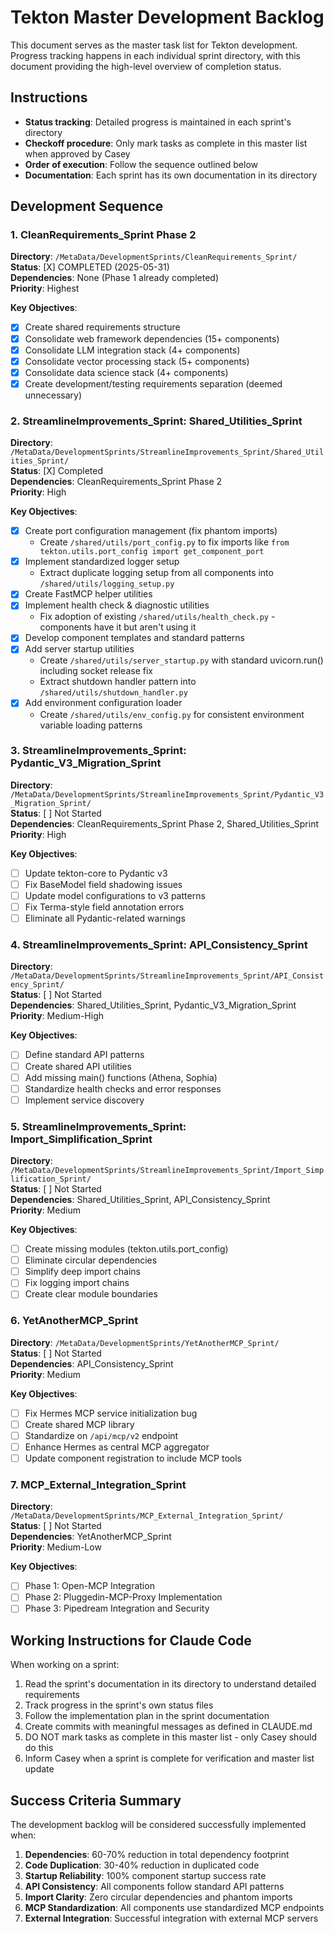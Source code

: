 # Tekton Master Development Backlog

This document serves as the master task list for Tekton development. Progress tracking happens in each individual sprint directory, with this document providing the high-level overview of completion status.

## Instructions

- **Status tracking**: Detailed progress is maintained in each sprint's directory
- **Checkoff procedure**: Only mark tasks as complete in this master list when approved by Casey
- **Order of execution**: Follow the sequence outlined below
- **Documentation**: Each sprint has its own documentation in its directory

## Development Sequence

### 1. CleanRequirements_Sprint Phase 2

**Directory**: `/MetaData/DevelopmentSprints/CleanRequirements_Sprint/`  
**Status**: [X] COMPLETED (2025-05-31)  
**Dependencies**: None (Phase 1 already completed)  
**Priority**: Highest

**Key Objectives**:
- [X] Create shared requirements structure
- [X] Consolidate web framework dependencies (15+ components)
- [X] Consolidate LLM integration stack (4+ components)
- [X] Consolidate vector processing stack (5+ components) 
- [X] Consolidate data science stack (4+ components)
- [X] Create development/testing requirements separation (deemed unnecessary)

### 2. StreamlineImprovements_Sprint: Shared_Utilities_Sprint

**Directory**: `/MetaData/DevelopmentSprints/StreamlineImprovements_Sprint/Shared_Utilities_Sprint/`  
**Status**: [X] Completed  
**Dependencies**: CleanRequirements_Sprint Phase 2  
**Priority**: High

**Key Objectives**:
- [X] Create port configuration management (fix phantom imports)
  - Create `/shared/utils/port_config.py` to fix imports like `from tekton.utils.port_config import get_component_port`
- [X] Implement standardized logger setup
  - Extract duplicate logging setup from all components into `/shared/utils/logging_setup.py`
- [X] Create FastMCP helper utilities
- [X] Implement health check & diagnostic utilities
  - Fix adoption of existing `/shared/utils/health_check.py` - components have it but aren't using it
- [X] Develop component templates and standard patterns
- [X] Add server startup utilities
  - Create `/shared/utils/server_startup.py` with standard uvicorn.run() including socket release fix
  - Extract shutdown handler pattern into `/shared/utils/shutdown_handler.py`
- [X] Add environment configuration loader
  - Create `/shared/utils/env_config.py` for consistent environment variable loading patterns

### 3. StreamlineImprovements_Sprint: Pydantic_V3_Migration_Sprint

**Directory**: `/MetaData/DevelopmentSprints/StreamlineImprovements_Sprint/Pydantic_V3_Migration_Sprint/`  
**Status**: [ ] Not Started  
**Dependencies**: CleanRequirements_Sprint Phase 2, Shared_Utilities_Sprint  
**Priority**: High

**Key Objectives**:
- [ ] Update tekton-core to Pydantic v3
- [ ] Fix BaseModel field shadowing issues
- [ ] Update model configurations to v3 patterns
- [ ] Fix Terma-style field annotation errors
- [ ] Eliminate all Pydantic-related warnings

### 4. StreamlineImprovements_Sprint: API_Consistency_Sprint

**Directory**: `/MetaData/DevelopmentSprints/StreamlineImprovements_Sprint/API_Consistency_Sprint/`  
**Status**: [ ] Not Started  
**Dependencies**: Shared_Utilities_Sprint, Pydantic_V3_Migration_Sprint  
**Priority**: Medium-High

**Key Objectives**:
- [ ] Define standard API patterns
- [ ] Create shared API utilities
- [ ] Add missing main() functions (Athena, Sophia)
- [ ] Standardize health checks and error responses
- [ ] Implement service discovery

### 5. StreamlineImprovements_Sprint: Import_Simplification_Sprint

**Directory**: `/MetaData/DevelopmentSprints/StreamlineImprovements_Sprint/Import_Simplification_Sprint/`  
**Status**: [ ] Not Started  
**Dependencies**: Shared_Utilities_Sprint, API_Consistency_Sprint  
**Priority**: Medium

**Key Objectives**:
- [ ] Create missing modules (tekton.utils.port_config)
- [ ] Eliminate circular dependencies
- [ ] Simplify deep import chains
- [ ] Fix logging import chains
- [ ] Create clear module boundaries

### 6. YetAnotherMCP_Sprint

**Directory**: `/MetaData/DevelopmentSprints/YetAnotherMCP_Sprint/`  
**Status**: [ ] Not Started  
**Dependencies**: API_Consistency_Sprint  
**Priority**: Medium

**Key Objectives**:
- [ ] Fix Hermes MCP service initialization bug
- [ ] Create shared MCP library
- [ ] Standardize on `/api/mcp/v2` endpoint
- [ ] Enhance Hermes as central MCP aggregator
- [ ] Update component registration to include MCP tools

### 7. MCP_External_Integration_Sprint

**Directory**: `/MetaData/DevelopmentSprints/MCP_External_Integration_Sprint/`  
**Status**: [ ] Not Started  
**Dependencies**: YetAnotherMCP_Sprint  
**Priority**: Medium-Low

**Key Objectives**:
- [ ] Phase 1: Open-MCP Integration
- [ ] Phase 2: Pluggedin-MCP-Proxy Implementation
- [ ] Phase 3: Pipedream Integration and Security

## Working Instructions for Claude Code

When working on a sprint:

1. Read the sprint's documentation in its directory to understand detailed requirements
2. Track progress in the sprint's own status files
3. Follow the implementation plan in the sprint documentation
4. Create commits with meaningful messages as defined in CLAUDE.md
5. DO NOT mark tasks as complete in this master list - only Casey should do this
6. Inform Casey when a sprint is complete for verification and master list update

## Success Criteria Summary

The development backlog will be considered successfully implemented when:

1. **Dependencies**: 60-70% reduction in total dependency footprint
2. **Code Duplication**: 30-40% reduction in duplicated code
3. **Startup Reliability**: 100% component startup success rate 
4. **API Consistency**: All components follow standard API patterns
5. **Import Clarity**: Zero circular dependencies and phantom imports
6. **MCP Standardization**: All components use standardized MCP endpoints
7. **External Integration**: Successful integration with external MCP servers
